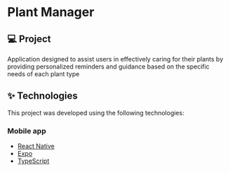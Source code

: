 # Plant Manager

## 💻 Project

Application designed to assist users in effectively caring for their plants by providing personalized reminders and guidance based on the specific needs of each plant type

## ✨ Technologies

This project was developed using the following technologies:

### Mobile app

- [React Native](https://reactnative.dev/)
- [Expo](https://expo.dev/)
- [TypeScript](https://www.typescriptlang.org/)
